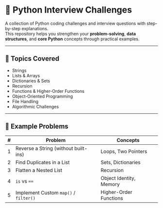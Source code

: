 # 🐍 Python Interview Challenges

A collection of Python coding challenges and interview questions with step-by-step explanations.  
This repository helps you strengthen your **problem-solving**, **data structures**, and **core Python** concepts through practical examples.

---

## 📘 Topics Covered
- Strings
- Lists & Arrays
- Dictionaries & Sets
- Recursion
- Functions & Higher-Order Functions
- Object-Oriented Programming
- File Handling
- Algorithmic Challenges
---

## 🧠 Example Problems
| # | Problem | Concepts |
|---|----------|-----------|
| 1 | Reverse a String (without built-ins) | Loops, Two Pointers |
| 2 | Find Duplicates in a List | Sets, Dictionaries |
| 3 | Flatten a Nested List | Recursion |
| 4 | `is` vs `==` | Object Identity, Memory |
| 5 | Implement Custom `map()` / `filter()` | Higher-Order Functions |
